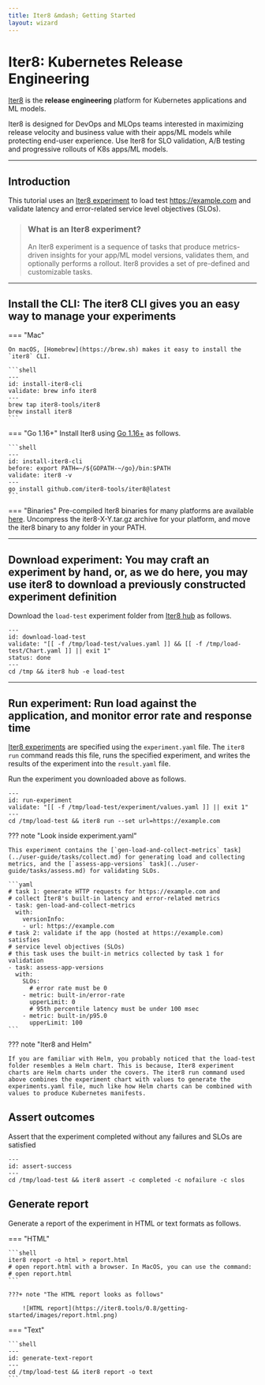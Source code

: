 ```yaml
---
title: Iter8 &mdash; Getting Started
layout: wizard
---
```


# Iter8: Kubernetes Release Engineering

[Iter8](https://iter8.tools) is the **release engineering** platform
for Kubernetes applications and ML models.

Iter8 is designed for DevOps and MLOps teams interested in maximizing
release velocity and business value with their apps/ML models while
protecting end-user experience. Use Iter8 for SLO validation, A/B
testing and progressive rollouts of K8s apps/ML models.

---

## Introduction

This tutorial uses an [Iter8 experiment](concepts.md#what-is-an-iter8-experiment) to load test https://example.com and validate latency and error-related service level objectives (SLOs).

> ### What is an Iter8 experiment?
>
> An Iter8 experiment is a sequence of tasks that produce metrics-driven insights for your app/ML model versions, validates them, and optionally performs a rollout. Iter8 provides a set of pre-defined and customizable tasks.

---

## Install the CLI: The iter8 CLI gives you an easy way to manage your experiments

=== "Mac"

    On macOS, [Homebrew](https://brew.sh) makes it easy to install the `iter8` CLI.

    ```shell
    ---
    id: install-iter8-cli
    validate: brew info iter8
    ---
    brew tap iter8-tools/iter8
    brew install iter8
    ```
    
=== "Go 1.16+"
    Install Iter8 using [Go 1.16+](https://golang.org/) as follows.

    ```shell
    ---
    id: install-iter8-cli
    before: export PATH=~/${GOPATH-~/go}/bin:$PATH
    validate: iter8 -v
    ---
    go install github.com/iter8-tools/iter8@latest
    ```

=== "Binaries"
    Pre-compiled Iter8 binaries for many platforms are available [here](https://github.com/iter8-tools/iter8/releases). Uncompress the iter8-X-Y.tar.gz archive for your platform, and move the iter8 binary to any folder in your PATH.

---

## Download experiment: You may craft an experiment by hand, or, as we do here, you may use iter8 to download a previously constructed experiment definition

Download the `load-test` experiment folder from [Iter8 hub](../user-guide/topics/iter8hub.md) as follows.

```shell
---
id: download-load-test
validate: "[[ -f /tmp/load-test/values.yaml ]] && [[ -f /tmp/load-test/Chart.yaml ]] || exit 1"
status: done
---
cd /tmp && iter8 hub -e load-test
```

---

## Run experiment: Run load against the application, and monitor error rate and response time

[Iter8 experiments](concepts.md#what-is-an-iter8-experiment) are specified using the `experiment.yaml` file. The `iter8 run` command reads this file, runs the specified experiment, and writes the results of the experiment into the `result.yaml` file.

Run the experiment you downloaded above as follows.

```shell
---
id: run-experiment
validate: "[[ -f /tmp/load-test/experiment/values.yaml ]] || exit 1"
---
cd /tmp/load-test && iter8 run --set url=https://example.com
```

??? note "Look inside experiment.yaml"

    This experiment contains the [`gen-load-and-collect-metrics` task](../user-guide/tasks/collect.md) for generating load and collecting metrics, and the [`assess-app-versions` task](../user-guide/tasks/assess.md) for validating SLOs.

    ```yaml
    # task 1: generate HTTP requests for https://example.com and
    # collect Iter8's built-in latency and error-related metrics
    - task: gen-load-and-collect-metrics
      with:
        versionInfo:
        - url: https://example.com
    # task 2: validate if the app (hosted at https://example.com) satisfies 
    # service level objectives (SLOs)
    # this task uses the built-in metrics collected by task 1 for validation
    - task: assess-app-versions
      with:
        SLOs:
          # error rate must be 0
        - metric: built-in/error-rate
          upperLimit: 0
          # 95th percentile latency must be under 100 msec
        - metric: built-in/p95.0
          upperLimit: 100
    ```

??? note "Iter8 and Helm"

    If you are familiar with Helm, you probably noticed that the load-test folder resembles a Helm chart. This is because, Iter8 experiment charts are Helm charts under the covers. The iter8 run command used above combines the experiment chart with values to generate the experiments.yaml file, much like how Helm charts can be combined with values to produce Kubernetes manifests.

## Assert outcomes

Assert that the experiment completed without any failures and SLOs are satisfied

```shell
---
id: assert-success
---
cd /tmp/load-test && iter8 assert -c completed -c nofailure -c slos
```

## Generate report

Generate a report of the experiment in HTML or text formats as follows.

=== "HTML"

    ```shell
    iter8 report -o html > report.html
    # open report.html with a browser. In MacOS, you can use the command:
    # open report.html
    ```

    ???+ note "The HTML report looks as follows"

        ![HTML report](https://iter8.tools/0.8/getting-started/images/report.html.png)

=== "Text"

    ```shell
    ---
    id: generate-text-report
    ---
    cd /tmp/load-test && iter8 report -o text
    ```
